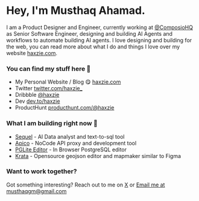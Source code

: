 # Hey, I'm Musthaq Ahamad.

I am a Product Designer and Engineer, currently working at [@ComposioHQ](https://composio.dev) as Senior Software Engineer, designing and building AI Agents and workflows to automate building AI agents. I love designing and building for the web, you can read more about what I do and things I love over my website [haxzie.com](https://haxzie.com).

### You can find my stuff here :leaves: 
- My Personal Website / Blog :yum: [haxzie.com](https://haxzie.com)
- Twitter [twitter.com/haxzie_](https://twitter.com/haxzie_)
- Dribbble [@haxzie](https://dribbble.com/haxzie)
- Dev [dev.to/haxzie](https://dev.to/haxzie)
- ProductHunt [producthunt.com/@haxzie](https://producthunt.com/@haxzie)

### What I am building right now :wrench: 
- [Sequel](https://sequel.sh) - AI Data analyst and text-to-sql tool
- [Apico](https://apico.dev) - NoCode API proxy and development tool
- [PGLite Editor](https://pgsql.sequel.sh) - In Browser PostgreSQL editor
- [Krata](https://krata.app) - Opensource geojson editor and mapmaker similar to Figma

### Want to work together?
Got something interesting? Reach out to me on [X](https://x.com/haxzie_) or [Email me at musthaqgm@gmail.com](mailto:musthaq.gm@gmail.com)

